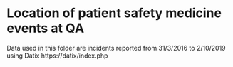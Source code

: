 # Location of patient safety medicine events at QA
Data used in this folder are incidents reported from 31/3/2016 to 2/10/2019 using Datix https://datix/index.php
